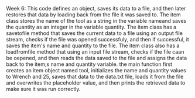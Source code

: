 Week 6:
This code defines an object, saves its data to a file, and then later restores that data by loading back from the file it was saved to.
The item class stores the name of the tool as a string in the variable nameand saves the quantity as an integer in the variable quantity.
The item class has a savetofile method that saves the current data to a file using an output file stream, checks if the file was opened successfuly, and then if successful, it saves the item's name and quantity to the file.
The item class also has a loadfromfile method that using an input file stream, checks if the file caan be oepened, and then reads the data saved to the file and assigns the data back to the item;s name and quantity variable.
the main function first creates an item object named tool, initializes the name and quantity values to Wrench and 25, saves that data to the data.txt file, loads it from the file and overwrites the placeholder value, and then prints the retrieved data to make sure it was run correctly.
